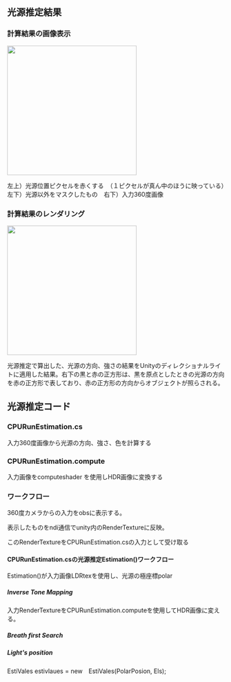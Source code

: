
## 光源推定結果

### 計算結果の画像表示

<img src="https://github.com/user-attachments/assets/16df062e-9c6f-45d9-a8be-e5984a7fdc39" width="300">

左上）光源位置ピクセルを赤くする　（１ピクセルが真ん中のほうに映っている）　左下）光源以外をマスクしたもの　右下）入力360度画像

### 計算結果のレンダリング
<img src="https://github.com/user-attachments/assets/7f534ce8-f12e-482f-ab21-4bc95b8cd9d5" width="300">

光源推定で算出した、光源の方向、強さの結果をUnityのディレクショナルライトに適用した結果。右下の黒と赤の正方形は、黒を原点としたときの光源の方向を赤の正方形で表しており、赤の正方形の方向からオブジェクトが照らされる。




## 光源推定コード
### CPURunEstimation.cs

入力360度画像から光源の方向、強さ、色を計算する


### CPURunEstimation.compute

入力画像をcomputeshader を使用しHDR画像に変換する

### ワークフロー
360度カメラからの入力をobsに表示する。

表示したものをndi通信でunity内のRenderTextureに反映。

このRenderTextureをCPURunEstimation.csの入力として受け取る

#### CPURunEstimation.csの光源推定Estimation()ワークフロー

Estimation()が入力画像LDRtexを使用し、光源の極座標polar

##### Inverse Tone Mapping
入力RenderTextureをCPURunEstimation.computeを使用してHDR画像に変える。
##### Breath first Search

##### Light's position



EstiVales estivlaues = new　EstiVales(PolarPosion, Els);



